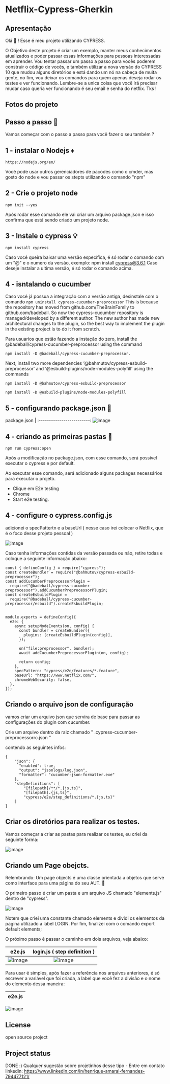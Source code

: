 # Netflix-Cypress-Gherkin

 ## Apresentação

Olá :wave: ! Esse é meu projeto utilizando CYPRESS. 

O Objetivo deste projeto é criar um exemplo, manter meus conhecimentos atualizados e poder passar essas informações para pessoas interessadas em aprender. 
Vou tentar passar um passo a passo para vocês poderem construir o código de vocês, e também utilizar a nova versão do CYPRESS 10 que mudou alguns diretórios e está dando um nó na cabeça de muita gente, no fim, vou deixar os comandos para quem apenas deseja rodar os testes e ver funcionando. Lembre-se a unica coisa que você irá precisar mudar caso queria ver funcionando é seu email e senha do netflix. Tks ! 


## Fotos do projeto


## Passo a passo :foot:

Vamos começar com o passo a passo para você fazer o seu também ?


<!-- Already a pro? Just edit this README.md and make it your own. Want to make it easy? [Use the template at the bottom](#editing-this-readme)! -->

## 1 - instalar o Nodejs :diamonds:

```
https://nodejs.org/en/
```
Você pode usar outros gerenciadores de pacodes como o cmder, mas gosto do node e vou passar os stepts utilizando o comando "npm"

## 2 - Crie o projeto node

```
npm init --yes

```
Após rodar esse comando ele vai criar um arquivo package.json e isso confirma que está sendo criado um projeto node. 


## 3 - Instale o cypress	:bulb:

```
npm install cypress

```
Caso você queira baixar uma versão específica, é só rodar o comando com um "@" e o numero da versão, exemplo: npm install cypress@3.6.1
Caso deseje instalar a ultima versão, é só rodar o comando acima. 



## 4 - isntalando o cucumber 


Caso você já possua a integração com a versão antiga, desinstale com o comando `npm uninstall cypress-cucumber-preprocessor` This is because the repository has moved from github.com/TheBrainFamily to github.com/badeball. So now the cypress-cucumber repository is managed/developed by a different author. The new author has made new architectural changes to the plugin, so the best way to implement the plugin in the existing project is to do it from scratch.

Para usuarios que estão fazendo a instação do zero, install the @badeball/cypress-cucumber-preprocessor using the command

```
npm install -D @badeball/cypress-cucumber-preprocessor.
``` 

Next, install two more dependencies ‘@bahmutov/cypress-esbuild-preprocessor’ and ‘@esbuild-plugins/node-modules-polyfill’ using the commands


`npm install -D @bahmutov/cypress-esbuild-preprocessor`

`npm install -D @esbuild-plugins/node-modules-polyfill`


## 5 - configurando package.json :link:

package.json               | 
:-------------------------:
![image](https://user-images.githubusercontent.com/67130771/187009314-5440029b-4201-44c6-9d29-ff9083d29053.png)



## 4 - criando as primeiras pastas :open_file_folder:

```
npm run cypress:open
```

Após a modificação no package.json, com esse comando, será possível executar o cypress e por default.

Ao executar esse comando, será adicionado alguns packages necessários para executar o projeto. 
* Clique em E2e testing 
* Chrome
* Start e2e testing.

## 4 - configure o cypress.config.js

adicionei o specPattertn e a baseUrl ( nesse caso irei colocar o Netflix, que é o foco desse projeto pessoal )

![image](https://user-images.githubusercontent.com/67130771/187097552-07fbe553-03be-4b02-bf43-3b7b24a67569.png)

Caso tenha informações contidas da versão passada ou não, retire todas e coloque a seguinte informação abaixo: 

```
const { defineConfig } = require("cypress");
const createBundler = require("@bahmutov/cypress-esbuild-preprocessor");
const addCucumberPreprocessorPlugin =
  require("@badeball/cypress-cucumber-preprocessor").addCucumberPreprocessorPlugin;
const createEsbuildPlugin =
  require("@badeball/cypress-cucumber-preprocessor/esbuild").createEsbuildPlugin;


module.exports = defineConfig({
  e2e: {
    async setupNodeEvents(on, config) {
      const bundler = createBundler({
        plugins: [createEsbuildPlugin(config)],
      });

      on("file:preprocessor", bundler);
      await addCucumberPreprocessorPlugin(on, config);

      return config;
    },
    specPattern: "cypress/e2e/features/*.feature",
    baseUrl: "https://www.netflix.com/",
    chromeWebSecurity: false,
  },
});
```

## Criando o arquivo json de configuração
vamos criar um arquivo json que servira de base para passar as configurações do plugin com cucumber. 

Crie um arquivo dentro da raiz chamado " .cypress-cucumber-preprocessorrc.json "

contendo as seguintes infos: 

```
{
    "json": {
      "enabled": true,
      "output": "jsonlogs/log.json",
      "formatter": "cucumber-json-formatter.exe"
    },
    "stepDefinitions": [
        "[filepath]/**/*.{js,ts}",
        "[filepath].{js,ts}",
        "cypress/e2e/step_definitions/*.{js,ts}"
    ]
}
``` 

## Criar os diretórios para realizar os testes. 

Vamos começar a criar as pastas para realizar os testes, eu criei da seguinte forma: 

![image](https://user-images.githubusercontent.com/67130771/187009940-470b5237-1cbf-448f-8c6e-f883293dec67.png)

## Criando  um Page obejcts. 

Relembrando: Um page objects é uma classe orientada a objetos que serve como interface para uma página do seu AUT. 🙂

O primeiro passo é criar um pasta e um arquivo JS chamado "elements.js" dentro de "cypress". 

![image](https://user-images.githubusercontent.com/67130771/188202699-b11ca3a4-26bd-41a5-9ade-64a137c90f7a.png)

Notem que criei uma constante chamado elements e dividi os elementos da pagina utilizado a label LOGIN. Por fim, finalizei com o comando export default elements;

O próximo passo é passar o caminho em dois arquivos, veja abaixo: 

e2e.js            |   login.js ( step definition )           | 
:-------------------------: | :-------------------------:
![image](https://user-images.githubusercontent.com/67130771/188203087-55e0e57b-6679-426e-8786-bbc7a87fc963.png) | ![image](https://user-images.githubusercontent.com/67130771/188203280-1c33f550-860d-4444-a3c6-3c8dce8225be.png)

Para usar é simples, após fazer a referência nos arquivos anteriores, é só escrever a variável que foi criada, a label que você fez a divisão e o nome do elemento
dessa maneira: 


e2e.js            |  
:-------------------------: | 
![image](https://user-images.githubusercontent.com/67130771/188203674-3f57757e-6066-4332-af78-fdb51023e3d3.png)


## License
open source project

## Project status
DONE :)
Qualquer sugestão sobre projetinhos desse tipo - Entre em contato
linkedin: https://www.linkedin.com/in/henrique-amaral-fernandes-794477121/
